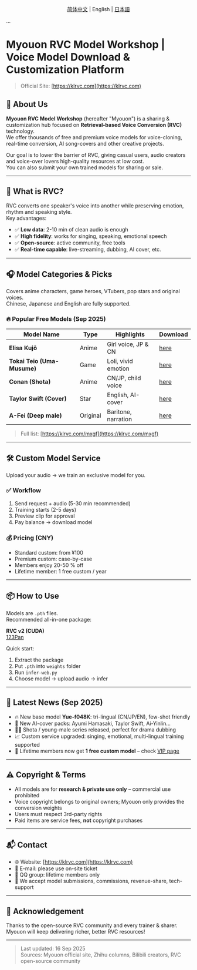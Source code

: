 <div align="center">

[简体中文](https://github.com/RVCModel/RVC_Model/blob/main/README.md) | English | [日本語](https://github.com/RVCModel/RVC_Model/blob/main/READMEja.md)

</div>


...
# Myouon RVC Model Workshop | Voice Model Download & Customization Platform

> Official Site: [https://klrvc.com](https://klrvc.com)

## 📌 About Us

**Myouon RVC Model Workshop** (hereafter "Myouon") is a sharing & customization hub focused on **Retrieval-based Voice Conversion (RVC)** technology.  
We offer thousands of free and premium voice models for voice-cloning, real-time conversion, AI song-covers and other creative projects.

Our goal is to lower the barrier of RVC, giving casual users, audio creators and voice-over lovers high-quality resources at low cost.  
You can also submit your own trained models for sharing or sale.

---

## 🧠 What is RVC?

RVC converts one speaker's voice into another while preserving emotion, rhythm and speaking style.  
Key advantages:

- ✅ **Low data**: 2-10 min of clean audio is enough  
- ✅ **High fidelity**: works for singing, speaking, emotional speech  
- ✅ **Open-source**: active community, free tools  
- ✅ **Real-time capable**: live-streaming, dubbing, AI cover, etc.

---

## 🎧 Model Categories & Picks

Covers anime characters, game heroes, VTubers, pop stars and original voices.  
Chinese, Japanese and English are fully supported.

### 🔥 Popular Free Models (Sep 2025)

| Model Name | Type | Highlights | Download |
|------------|------|------------|----------|
| **Elisa Kujō** | Anime | Girl voice, JP & CN | [here](https://klrvc.com/mxgf/1906.html) |
| **Tokai Teio (Uma-Musume)** | Game | Loli, vivid emotion | [here](https://klrvc.com/mxgf/888.html) |
| **Conan (Shota)** | Anime | CN/JP, child voice | [here](https://klrvc.com/mxgf/xxx.html) |
| **Taylor Swift (Cover)** | Star | English, AI-cover | [here](https://klrvc.com/mxgf/xxx.html) |
| **A-Fei (Deep male)** | Original | Baritone, narration | [here](https://klrvc.com/mxgf/xxx.html) |

> Full list: [https://klrvc.com/mxgf](https://klrvc.com/mxgf)

---

## 🛠️ Custom Model Service

Upload your audio → we train an exclusive model for you.

### ✅ Workflow

1. Send request + audio (5-30 min recommended)  
2. Training starts (2-5 days)  
3. Preview clip for approval  
4. Pay balance → download model

### 💰 Pricing (CNY)

- Standard custom: from ¥100  
- Premium custom: case-by-case  
- Members enjoy 20-50 % off  
- Lifetime member: 1 free custom / year

---

## 📦 How to Use

Models are `.pth` files.  
Recommended all-in-one package:

**RVC v2 (CUDA)**  
[123Pan](https://www.123pan.com/s/5tIqVv-QHNcv.html)

Quick start:

1. Extract the package  
2. Put `.pth` into `weights` folder  
3. Run `infer-web.py`  
4. Choose model → upload audio → infer

---

## 📅 Latest News (Sep 2025)

- 🔥 New base model **Yue-f048K**: tri-lingual (CN/JP/EN), few-shot friendly  
- 🎤 New AI-cover packs: Ayumi Hamasaki, Taylor Swift, Ai-Yinlin...  
- 🧑‍🎤 Shota / young-male series released, perfect for drama dubbing  
- 📈 Custom service upgraded: singing, emotional, multi-lingual training supported  
- 📢 Lifetime members now get **1 free custom model** – check [VIP page](https://klrvc.com/vip)

---

## ⚠️ Copyright & Terms

- All models are for **research & private use only** – commercial use prohibited  
- Voice copyright belongs to original owners; Myouon only provides the conversion weights  
- Users must respect 3rd-party rights  
- Paid items are service fees, **not** copyright purchases

---

## 📬 Contact

- 🌐 Website: [https://klrvc.com](https://klrvc.com)  
- 📧 E-mail: please use on-site ticket  
- 💬 QQ group: lifetime members only  
- 📍 We accept model submissions, commissions, revenue-share, tech-support

---

## 📌 Acknowledgement

Thanks to the open-source RVC community and every trainer & sharer.  
Myouon will keep delivering richer, better RVC resources!

---

> Last updated: 16 Sep 2025  
> Sources: Myouon official site, Zhihu columns, Bilibili creators, RVC open-source community
